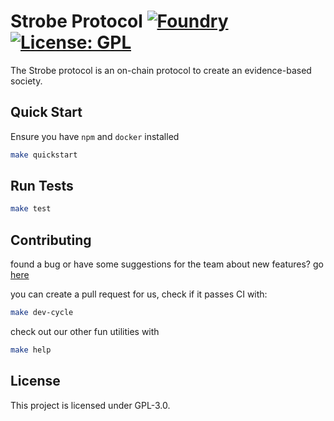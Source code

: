 # Strobe Protocol [![Foundry][foundry-badge]][foundry] [![License: GPL][license-badge]][license]

[foundry]: https://getfoundry.sh/
[foundry-badge]: https://img.shields.io/badge/Built%20with-Foundry-FFDB1C.svg
[license]: https://opensource.org/licenses/GPL-3.0
[license-badge]: https://img.shields.io/badge/License-GNU%20GPL-blue

The Strobe protocol is an on-chain protocol to create an evidence-based society.

## Quick Start

Ensure you have `npm` and `docker` installed

```sh
make quickstart
```

## Run Tests

```sh
make test
```

## Contributing

found a bug or have some suggestions for the team about new features? go [here](https://github.com/StrobeLabs/strobe-protocol/issues/new/choose)

you can create a pull request for us, check if it passes CI with:

```sh
make dev-cycle
```

check out our other fun utilities with

```sh
make help
```

## License

This project is licensed under GPL-3.0.
